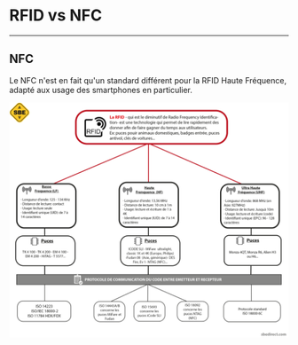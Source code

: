 # RFID vs NFC

---

## NFC

Le NFC n'est en fait qu'un standard différent pour la RFID Haute Fréquence, adapté aux usage des smartphones en particulier.

![rfidvsnfc](./assets/images/rfid/RFID-vs-NFC.png "rfidvsnfc")
